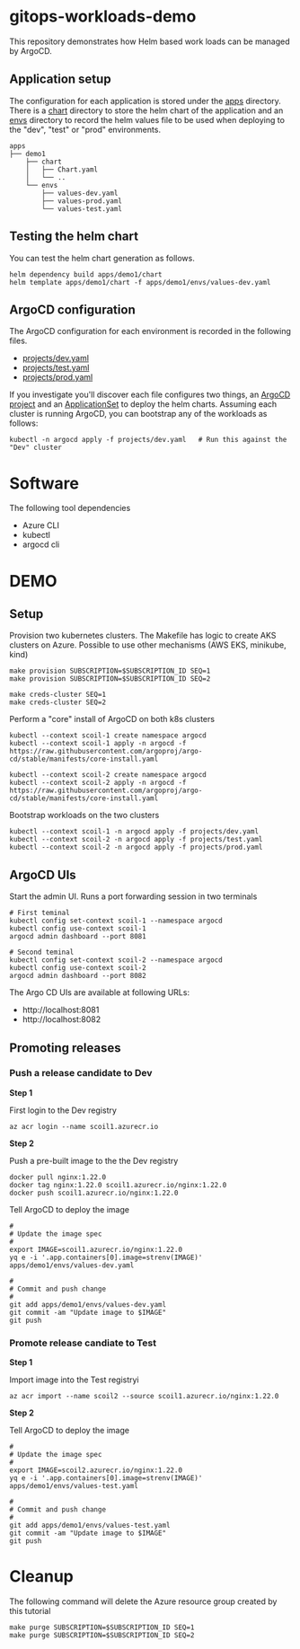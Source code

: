 # gitops-workloads-demo

This repository demonstrates how Helm based work loads can be managed by ArgoCD. 

## Application setup

The configuration for each application is stored under the [apps](apps) directory. There is a [chart](apps/demo1/chart) directory to store the helm chart of the application and an [envs](apps/demo1/envs) directory to record the helm values file to be used when deploying to the "dev", "test" or "prod" environments.

    apps
    ├── demo1
        ├── chart
        │   ├── Chart.yaml
        │   └── ..
        └── envs
            ├── values-dev.yaml
            ├── values-prod.yaml
            └── values-test.yaml

## Testing the helm chart

You can test the helm chart generation as follows.

    helm dependency build apps/demo1/chart
    helm template apps/demo1/chart -f apps/demo1/envs/values-dev.yaml

## ArgoCD configuration

The ArgoCD configuration for each environment is recorded in the following files.

* [projects/dev.yaml](projects/dev.yaml)
* [projects/test.yaml](projects/test.yaml)
* [projects/prod.yaml](projects/prod.yaml)

If you investigate you'll discover each file configures two things, an [ArgoCD project](https://argo-cd.readthedocs.io/en/stable/user-guide/projects/) 
and an [ApplicationSet](https://argo-cd.readthedocs.io/en/stable/operator-manual/applicationset/) to deploy the helm charts.
Assuming each cluster is running ArgoCD, you can bootstrap any of the workloads as follows:

    kubectl -n argocd apply -f projects/dev.yaml   # Run this against the "Dev" cluster

# Software

The following tool dependencies

* Azure CLI 
* kubectl
* argocd cli

# DEMO

## Setup

Provision two kubernetes clusters. The Makefile has logic to create AKS clusters on  Azure. Possible to use other mechanisms (AWS EKS, minikube, kind)

    make provision SUBSCRIPTION=$SUBSCRIPTION_ID SEQ=1
    make provision SUBSCRIPTION=$SUBSCRIPTION_ID SEQ=2

    make creds-cluster SEQ=1
    make creds-cluster SEQ=2

Perform a "core" install of ArgoCD on both k8s clusters

    kubectl --context scoil-1 create namespace argocd
    kubectl --context scoil-1 apply -n argocd -f https://raw.githubusercontent.com/argoproj/argo-cd/stable/manifests/core-install.yaml

    kubectl --context scoil-2 create namespace argocd
    kubectl --context scoil-2 apply -n argocd -f https://raw.githubusercontent.com/argoproj/argo-cd/stable/manifests/core-install.yaml

Bootstrap workloads on the two clusters

    kubectl --context scoil-1 -n argocd apply -f projects/dev.yaml
    kubectl --context scoil-2 -n argocd apply -f projects/test.yaml
    kubectl --context scoil-2 -n argocd apply -f projects/prod.yaml

## ArgoCD UIs

Start the admin UI. Runs a port forwarding session in two terminals

    # First teminal
    kubectl config set-context scoil-1 --namespace argocd
    kubectl config use-context scoil-1
    argocd admin dashboard --port 8081

    # Second teminal
    kubectl config set-context scoil-2 --namespace argocd
    kubectl config use-context scoil-2
    argocd admin dashboard --port 8082

The Argo CD UIs are available at following URLs:

* http://localhost:8081
* http://localhost:8082

## Promoting releases

### Push a release candidate to Dev

**Step 1**

First login to the Dev registry

    az acr login --name scoil1.azurecr.io

**Step 2**

Push a pre-built image to the the Dev registry 

    docker pull nginx:1.22.0
    docker tag nginx:1.22.0 scoil1.azurecr.io/nginx:1.22.0
    docker push scoil1.azurecr.io/nginx:1.22.0

Tell ArgoCD to deploy the image

    #
    # Update the image spec
    #
    export IMAGE=scoil1.azurecr.io/nginx:1.22.0
    yq e -i '.app.containers[0].image=strenv(IMAGE)' apps/demo1/envs/values-dev.yaml

    #
    # Commit and push change
    #
    git add apps/demo1/envs/values-dev.yaml
    git commit -am "Update image to $IMAGE"
    git push

### Promote release candiate to Test

**Step 1**

Import image into the Test registryi

    az acr import --name scoil2 --source scoil1.azurecr.io/nginx:1.22.0

**Step 2**

Tell ArgoCD to deploy the image

    #
    # Update the image spec
    #
    export IMAGE=scoil2.azurecr.io/nginx:1.22.0
    yq e -i '.app.containers[0].image=strenv(IMAGE)' apps/demo1/envs/values-test.yaml

    #
    # Commit and push change
    #
    git add apps/demo1/envs/values-test.yaml
    git commit -am "Update image to $IMAGE"
    git push

# Cleanup

The following command will delete the Azure resource group created by this tutorial 

    make purge SUBSCRIPTION=$SUBSCRIPTION_ID SEQ=1
    make purge SUBSCRIPTION=$SUBSCRIPTION_ID SEQ=2

